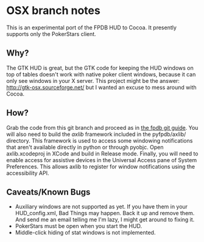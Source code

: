 OSX branch notes
================

This is an experimental port of the FPDB HUD to Cocoa.  It presently
supports only the PokerStars client.

Why?
----

The GTK HUD is great, but the GTK code for keeping the HUD windows on
top of tables doesn't work with native poker client windows, because
it can only see windows in your X server.  This project might be the
answer: http://gtk-osx.sourceforge.net/ but I wanted an excuse to mess
around with Cocoa.

How?
----

Grab the code from this git branch and proceed as in
[the fpdb git guide](http://sourceforge.net/apps/mediawiki/fpdb/index.php?title=Install_With_Git).
You will also need to build the _axlib_ framework included in the
pyfpdb/axlib/ directory.  This framework is used to access some
windowing notifications that aren't available directly in python or
through pyobjc.  Open axlib.xcodeproj in XCode and build in Release
mode.  Finally, you will need to enable access for assistive devices
in the Universal Access pane of System Preferences.  This allows axlib
to register for window notifications using the accessibility API.

Caveats/Known Bugs
------------------

* Auxiliary windows are not supported as yet.  If you have them in
  your HUD_config.xml, Bad Things may happen.  Back it up and remove
  them.  And send me an email telling me I'm lazy, I might get around
  to fixing it.
* PokerStars must be open when you start the HUD.
* Middle-click hiding of stat windows is not implemented.
